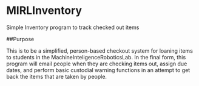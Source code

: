 MIRLInventory
=============

Simple Inventory program to track checked out items

##Purpose

This is to be a simplified, person-based checkout system for loaning items to students in the MachineInteligenceRoboticsLab. In the final form, this program will email people when they are checking items out, assign due dates, and perform basic custodial warning functions in an attempt to get back the items that are taken by people.
